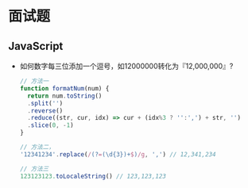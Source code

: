 # 面试题

## JavaScript

- 如何数字每三位添加一个逗号，如12000000转化为『12,000,000』?
  ```javascript
  // 方法一
  function formatNum(num) {
    return num.toString()
    .split('')
    .reverse()
    .reduce((str, cur, idx) => cur + (idx%3 ? '':',') + str, '')
    .slice(0, -1)
  }

  // 方法二，
  '12341234'.replace(/(?=(\d{3})+$)/g, ',') // 12,341,234

  // 方法三
  123123123.toLocaleString() // 123,123,123
  ```
